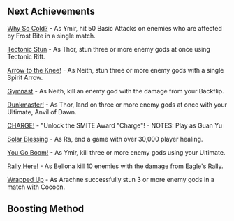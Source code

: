 
## Next Achievements
[Why So Cold?](https://www.trueachievements.com/a209359/why-so-cold-achievement#41123) - As Ymir, hit 50 Basic Attacks on enemies who are affected by Frost Bite in a single match.

[Tectonic Stun](https://www.trueachievements.com/a209357/tectonic-stun-achievement#41123) - As Thor, stun three or more enemy gods at once using Tectonic Rift.

[Arrow to the Knee!](https://www.trueachievements.com/a209353/arrow-to-the-knee-achievement#41123) - As Neith, stun three or more enemy gods with a single Spirit Arrow.

[Gymnast](https://www.trueachievements.com/a209352/gymnast-achievement#41123) - As Neith, kill an enemy god with the damage from your Backflip.

[Dunkmaster!](https://www.trueachievements.com/a209356/dunkmaster-achievement#41123) - As Thor, land on three or more enemy gods at once with your Ultimate, Anvil of Dawn.

[CHARGE!](https://www.trueachievements.com/a209350/charge-achievement#41123) - "Unlock the SMITE Award "Charge"! - NOTES: Play as Guan Yu

[Solar Blessing](https://www.trueachievements.com/a209354/solar-blessing-achievement#41123) - As Ra, end a game with over 30,000 player healing.

[You Go Boom!](https://www.trueachievements.com/a209358/you-go-boom-achievement#41123) - As Ymir, kill three or more enemy gods using your Ultimate.

[Rally Here!](https://www.trueachievements.com/a210015/rally-here-achievement#41123) - As Bellona kill 10 enemies with the damage from Eagle's Rally.

[Wrapped Up](https://www.trueachievements.com/a210013/wrapped-up-achievement#41123) - As Arachne successfully stun 3 or more enemy gods in a match with Cocoon.
## Boosting Method
